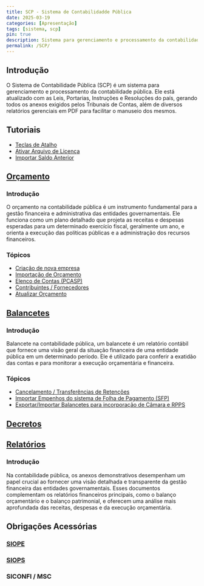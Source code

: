 ```yaml
---
title: SCP - Sistema de Contabilidadde Pública
date: 2025-03-19
categories: [Apresentação]
tags: [sistema, scp]
pin: true
description: Sistema para gerenciamento e processamento da contabilidade pública.
permalink: /SCP/
---
```


## Introdução

O Sistema de Contabilidade Pública (SCP) é um sistema para gerenciamento e processamento da contabilidade pública. Ele está atualizado com as Leis, Portarias, Instruções e Resoluções do país, gerando todos os anexos exigidos pelos Tribunais de Contas, além de diversos relatórios gerenciais em PDF para facilitar o manuseio dos mesmos.

## Tutoriais

- [Teclas de Atalho](/SCP/teclas-atalhos)
- [Ativar Arquivo de Licença](/SCP/arquivo-licenca)
- [Importar Saldo Anterior](/SCP/importar-saldo-anterior)

## [Orçamento](/posts/Orçamento)

### Introdução

O orçamento na contabilidade pública é um instrumento fundamental para a gestão financeira e administrativa das entidades governamentais. Ele funciona como um plano detalhado que projeta as receitas e despesas esperadas para um determinado exercício fiscal, geralmente um ano, e orienta a execução das políticas públicas e a administração dos recursos financeiros.

### Tópicos

- [Criação de nova empresa](/SCP/Orcamento/criacao-empresa)
- [Importação de Orçamento](/SCP/Orcamento/importacao-orcamento)
- [Elenco de Contas (PCASP)](/SCP/Orcamento/importacao-pcasp)
- [Contribuintes / Fornecedores](/SCP/Orcamento/cadastro-contribuinte)
- [Atualizar Orçamento](/SCP/Orcamento/atualizar-orcamento)

## [Balancetes](/SCP/Balancetes)

### Introdução

Balancete na contabilidade pública, um balancete é um relatório contábil que fornece uma visão geral da situação financeira de uma entidade pública em um determinado período. Ele é utilizado para conferir a exatidão das contas e para monitorar a execução orçamentária e financeira.

### Tópicos

- [Cancelamento / Transferências de Retenções](/SCP/Balancetes/cancelamento-retencoes)
- [Importar Empenhos do sistema de Folha de Pagamento (SFP)](/SCP/Balancetes/importar-empenhos)
- [Exportar/Importar Balancetes para incorporação de Câmara e RPPS](/SCP/Balancetes/exportar-balancetes)

## [Decretos](Decretos.md)

## [Relatórios](Relatórios.md)

### Introdução

Na contabilidade pública, os anexos demonstrativos desempenham um papel crucial ao fornecer uma visão detalhada e transparente da gestão financeira das entidades governamentais. Esses documentos complementam os relatórios financeiros principais, como o balanço orçamentário e o balanço patrimonial, e oferecem uma análise mais aprofundada das receitas, despesas e da execução orçamentária.

## Obrigações Acessórias

### [SIOPE](SIOPE.md)

### [SIOPS](SIOPS.md)

### SICONFI / MSC
